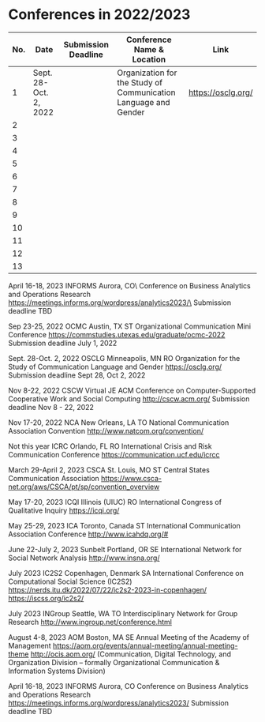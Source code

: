 # Conferences in 2022/2023

| No.  |  Date | Submission Deadline  | Conference Name & Location  | Link |
|---|---|---|---|---|
| 1   | Sept. 28-Oct. 2, 2022   |   |Organization for the Study of Communication Language and Gender  | https://osclg.org/   |
| 2   |   |   |   |   |
| 3  |   |   |   |   |
| 4  |   |   |   |   |
| 5  |   |   |   |   |
| 6  |   |   |   |   |
| 7  |   |   |   |   |
| 8 |   |   |   |   |
| 9  |   |   |   |   |
| 10  |   |   |   |   |
| 11  |   |   |   |   |
| 12  |   |   |   |   |
| 13  |   |   |   |   |




April 16-18, 2023 INFORMS Aurora, CO\ 
Conference on Business Analytics and Operations Research\
https://meetings.informs.org/wordpress/analytics2023/\
Submission deadline TBD

Sep 23-25, 2022 OCMC Austin, TX ST
Organizational Communication Mini Conference
https://commstudies.utexas.edu/graduate/ocmc-2022
Submission deadline July 1, 2022


Sept. 28-Oct. 2, 2022 OSCLG Minneapolis, MN RO
Organization for the Study of Communication Language and Gender
https://osclg.org/
Submission deadline Sept 28, Oct 2, 2022

Nov 8-22, 2022 CSCW Virtual JE
ACM Conference on Computer-Supported
Cooperative Work and Social Computing
http://cscw.acm.org/
Submission deadline Nov 8 - 22, 2022

Nov 17-20, 2022 NCA New Orleans, LA TO
National Communication Association Convention
http://www.natcom.org/convention/

Not this year ICRC Orlando, FL RO
International Crisis and Risk Communication Conference
https://communication.ucf.edu/icrcc

March 29-April 2, 2023 CSCA St. Louis, MO ST
Central States Communication Association
https://www.csca-net.org/aws/CSCA/pt/sp/convention_overview

May 17-20, 2023 ICQI Illinois (UIUC) RO
International Congress of Qualitative Inquiry
https://icqi.org/

May 25-29, 2023 ICA Toronto, Canada ST
International Communication Association Conference
http://www.icahdq.org/#

June 22-July 2, 2023 Sunbelt Portland, OR SE
International Network for Social Network Analysis
http://www.insna.org/

July 2023 IC2S2 Copenhagen, Denmark SA
International Conference on Computational Social Science (IC2S2)
https://nerds.itu.dk/2022/07/22/ic2s2-2023-in-copenhagen/
https://iscss.org/ic2s2/

July 2023 INGroup Seattle, WA TO
Interdisciplinary Network for Group Research
http://www.ingroup.net/conference.html

August 4-8, 2023 AOM Boston, MA SE
Annual Meeting of the Academy of Management
https://aom.org/events/annual-meeting/annual-meeting-theme
http://ocis.aom.org/ (Communication, Digital Technology, and Organization Division – formally Organizational Communication & Information Systems Division)

April 16-18, 2023 INFORMS Aurora, CO 
Conference on Business Analytics and Operations Research
https://meetings.informs.org/wordpress/analytics2023/
Submission deadline TBD
